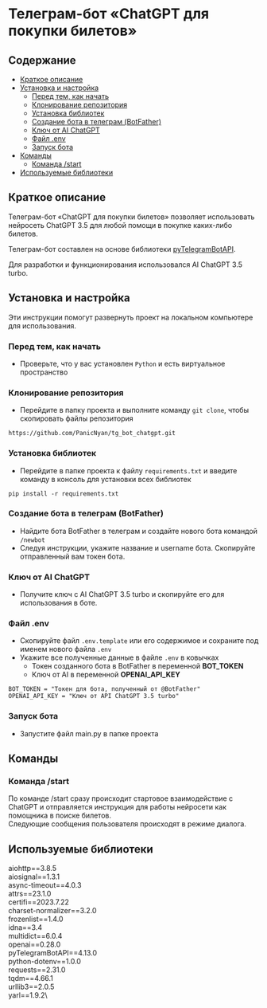 # Телеграм-бот «ChatGPT для покупки билетов»
## Содержание
* [Краткое описание](#description)
* [Установка и настройка](#install)
  * [Перед тем, как начать](#install-python)
  * [Клонирование репозитория](#install-git)
  * [Установка библиотек](#install-utils)
  * [Создание бота в телеграм (BotFather)](#install-botfather)
  * [Ключ от AI ChatGPT](#install-api)
  * [Файл .env](#install-env)
  * [Запуск бота](#install-start)
* [Команды](#commands)
  * [Команда /start](#command-start)
* [Используемые библиотеки](#utils)

<a name="description"></a>
## Краткое описание
Телеграм-бот «ChatGPT для покупки билетов» позволяет использовать нейросеть ChatGPT 3.5 для любой помощи в покупке каких-либо билетов.

Телеграм-бот составлен на основе библиотеки [pyTelegramBotAPI](https://github.com/eternnoir/pyTelegramBotAPI "Переход к библмотеке pyTelegramBotAPI").

Для разработки и функционирования использовался AI ChatGPT 3.5 turbo.

<a name="install"></a>
## Установка и настройка
Эти инструкции помогут развернуть проект на локальном компьютере для использования.

<a name="install-python"></a>
### Перед тем, как начать
* Проверьте, что у вас установлен `Python` и есть виртуальное пространство

<a name="install-git"></a>
### Клонирование репозитория
* Перейдите в папку проекта и выполните команду `git clone`, чтобы скопировать файлы репозитория
```
https://github.com/PanicNyan/tg_bot_chatgpt.git
```

<a name="install-utils"></a>
### Установка библиотек
* Перейдите в папке проекта к файлу `requirements.txt` и введите команду в консоль для установки всех библиотек
```
pip install -r requirements.txt
```

<a name="install-botfather"></a>
### Создание бота в телеграм (BotFather)
* Найдите бота BotFather в телеграм и создайте нового бота командой `/newbot`
* Следуя инструкции, укажите название и username бота. Скопируйте отправленный вам токен бота.

<a name="install-api"></a>
### Ключ от AI ChatGPT
* Получите ключ с AI ChatGPT 3.5 turbo и скопируйте его для использования в боте.

<a name="install-env"></a>
### Файл .env
* Скопируйте файл `.env.template` или его содержимое и сохраните под именем нового файла `.env`
* Укажите все полученные данные в файле `.env` в ковычках
  * Токен созданного бота в BotFather в переменной **BOT_TOKEN**
  * Ключ от AI в переменной **OPENAI_API_KEY**

```
BOT_TOKEN = "Токен для бота, полученный от @BotFather"
OPENAI_API_KEY = "Ключ от API ChatGPT 3.5 turbo"
```
<a name="install-start"></a>
### Запуск бота
* Запустите файл main.py в папке проекта

<a name="commands"></a>
## Команды

<a name="command-start"></a>
### Команда /start
По команде /start сразу происходит стартовое взаимодействие с ChatGPT и отправляется инструкция для работы нейросети как помощника в поиске билетов.\
Следующие сообщения пользователя происходят в режиме диалога.

<a name="command-help"></a>


<a name="utils"></a>
## Используемые библиотеки
aiohttp==3.8.5\
aiosignal==1.3.1\
async-timeout==4.0.3\
attrs==23.1.0\
certifi==2023.7.22\
charset-normalizer==3.2.0\
frozenlist==1.4.0\
idna==3.4\
multidict==6.0.4\
openai==0.28.0\
pyTelegramBotAPI==4.13.0\
python-dotenv==1.0.0\
requests==2.31.0\
tqdm==4.66.1\
urllib3==2.0.5\
yarl==1.9.2\
